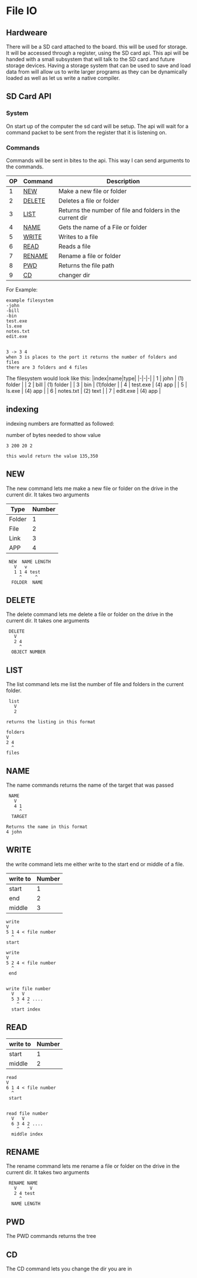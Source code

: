 # File IO
## Hardweare
There will be a SD card attached to the board. this will be used for storage. It will be accessed through a register, using the SD card api. This api will be handed with a small subsystem that will talk to the SD card and future storage devices. Having a storage system that can be used to save and load data from will allow us to write larger programs as they can be dynamically loaded as well as let us write a native compiler.
## SD Card API
### System
On start up of the computer the sd card will be setup. The api will wait for a command packet to be sent from the register that it is listening on. 
### Commands
Commands will be sent in bites to the api. This way I can send arguments to the commands.


| OP | Command | Description |
|---|---|---|
| 1 | [NEW](#NEW) | Make a  new file or folder |
| 2 | [DELETE](#DELETE) | Deletes a file or folder |
| 3 | [LIST](#LIST) | Returns the number of file and folders in the current dir|
| 4 | [NAME](#NAME) | Gets the name of a File or folder |
| 5 | [WRITE](#WRITE) | Writes to a file|
| 6 | [READ](#READ) | Reads a file |
| 7 | [RENAME](#RENAME) | Rename a file or folder|
| 8 | [PWD](#PWD)| Returns the file path |
| 9 | [CD](#CD) | changer dir

For Example:

```
example filesystem
-john
-bill
-bin
test.exe
ls.exe
notes.txt
edit.exe


3 -> 3 4
when 3 is places to the port it returns the number of folders and files 
there are 3 folders and 4 files 

```

The filesystem would look like this:
|index|name|type|
|-|-|-|
| 1 | john | (1) folder |
| 2 | bill | (1) folder |
| 3 | bin | (1)folder |
| 4 | test.exe | (4) app |
| 5 | ls.exe | (4)  app |
| 6 | notes.txt | (2) text |
| 7 | edit.exe | (4) app |

## indexing 

indexing numbers are formatted as followed:

number of bytes needed to show value

```
3 200 20 2

this would return the value 135,350

```


## NEW
The new command lets me make a new file or folder on the drive in the current dir.
It takes two arguments

| Type |Number|
|------|------|
|Folder|   1  |
| File |   2  |
| Link |   3  |
| APP  |   4  |

```
 NEW  NAME LENGTH 
   V   v
   1 1 4 test
     ^     ^
  FOLDER  NAME
```
## DELETE

The delete command lets me delete a file or folder on the drive in the current dir.
It takes one arguments

```
 DELETE
   V   
   2 4
     ^
  OBJECT NUMBER
```
## LIST

The list command lets me list the number of file and folders in the current folder.

```
 list
   V   
   2

returns the listing in this format 

folders
V
2 4
  ^
files 
```

## NAME
The name commands returns the name of the target that was passed 

```
 NAME
   V
   4 1
     ^
  TARGET

Returns the name in this format 
4 john

```
## WRITE
the write command lets me either write to the start end or middle of a file.

| write to  |Number|
|------|------|
|start|   1  |
| end  |   2  |
| middle |   3  |

```
write 
V
5 1 4 < file number
  ^
start

write 
V
5 2 4 < file number
  ^
 end


write file number
  V   V
  5 3 4 2 ....
    ^   ^
  start index 

```

## READ

| write to  |Number|
|------|------|
|start|   1  |
| middle |   2  |

```
read 
V
6 1 4 < file number
  ^
 start


read file number
  V   V
  6 3 4 2 ....
    ^   ^
  middle index 

```

## RENAME
The rename command lets me rename a file or folder on the drive in the current dir.
It takes two arguments

```
 RENAME NAME
   V     V
   2 4 test
     ^
  NAME LENGTH
```
## PWD
The PWD commands returns the tree 
## CD
The CD command lets you change the dir you are in 
